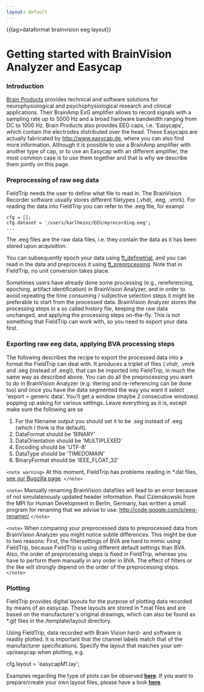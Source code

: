 ```yaml
---
layout: default
---
```


{{tag>dataformat brainvision eeg layout}}

# Getting started with BrainVision Analyzer and Easycap


### Introduction

[Brain Products](http://www.brainproducts.com) provides technical and software solutions for neurophysiological and psychophysiological research and clinical applications. Their BrainAmp ExG amplifier allows to record signals with a sampling rate up to 5000 Hz and a broad hardware bandwidth ranging from DC to 1000 Hz. Brain Products also provides EEG caps, i.e. 'Easycaps', which contain the electrodes distributed over the head. These Easycaps are actually fabricated by http://www.easycap.de, where you can also find more information. Although it is possible to use a BrainAmp amplifier with another type of cap, or to use an Easycap with an different amplifier, the most common case is to use them together and that is why we describe them jointly on this page.

### Preprocessing of raw eeg data

FieldTrip needs the user to define what file to read in. The BrainVision Recorder software usually stores different filetypes (.vhdr, .eeg, .vmrk). For reading the data into FieldTrip you can refer to the .eeg file, for exampl

    cfg = [];
    cfg.dataset = '/users/karlheinz/EEG/myrecording.eeg';
    ...

The .eeg files are the raw data files, i.e. they contain the data as it has been stored upon acquisition. 

You can subsequently epoch your data using [ft_definetrial](/reference/ft_definetrial), and you can read in the data and preprocess it using [ft_preprocessing](/reference/ft_preprocessing). Note that in FieldTrip, no unit conversion takes place.



Sometimes users have already done some processing (e.g., rereferencing, epoching, artifact identification) in BrainVision Analyzer, and in order to avoid repeating the time consuming / subjective selection steps it might be preferable to start from the processed data. BrainVision Analyzer stores the processing steps in a so called history file, keeping the raw data unchanged, and applying the processing steps on-the-fly. This is not something that FieldTrip can work with, so you need to export your data first.

### Exporting raw eeg data, applying BVA processing steps

The following describes the recipe to export the processed data into a format the FieldTrip can deal with. It produces a triplet of files (.vhdr, .vmrk and .seg (instead of .eeg)), that can be imported into FieldTrip, in much the same way as described above. 
You can do all the preprocessing you want to do in BrainVision Analyzer (e.g. iltering and re-referencing can be done too) and once you have the data segmented the way you want it select 'export > generic data'.  You'll get a window (maybe 2 consecutive windows) popping up asking for various settings.  Leave everything as it is, except make sure the following are se

 1.  For the filename output you should set it to be .seg instead of .eeg (which I think is the default).
 2.  DataFormat should be 'BINARY'
 3.  DataOrientation should be 'MULTIPLEXED'
 4.  Encoding should be 'UTF-8'
 5.  DataType should be 'TIMEDOMAIN'
 6.  BinaryFormat should be 'IEEE_FLOAT_32'

`<note warning>`
 At this moment, FieldTrip has problems reading in *.dat files, [see our Bugzilla page](http://bugzilla.fieldtriptoolbox.org/show_bug.cgi?id=1567).
`</note>`

`<note>`
Manually renaming BrainVision datafiles will lead to an error because of not simulatenously updated header information. Paul Czienskowski from the MPI for Human Development in Berlin, Germany, has written a small program for renaming that we advise to use:  http://code.google.com/p/eeg-renamer/
`</note>`

`<note>`
When comparing your preprocessed data to preprocessed data from BrainVision Analyzer you might notice subtle differences. This might be due to two reasons: First, the filtersettings of BVA are hard to mimic using FieldTrip, because FieldTrip is using different default settings than BVA. Also, the order of preprocessing steps is fixed in FieldTrip, whereas you have to perform them manually in any order in BVA. The effect of filters or the like will strongly depend on the order of the preprocessing steps.
`</note>`
 
### Plotting

FieldTrip provides digital layouts for the purpose of plotting data recorded by means of an easycap. These layouts are stored in *.mat files and are based on the manufacturer's original drawings, which can also be found as *.gif files in the /template/layout directory.

Using FieldTrip, data recorded with Brain Vision hard- and software is readily plotted. It is important that the channel labels match that of the manufacturer specifications. Specify the layout that matches your set-up/easycap when plotting, e.g.

   cfg.layout = 'easycapM1.lay';

Examples regarding the type of plots can be observed **[here](/tutorial/plotting)**. If you want to prepare/create your own layout files, please have a look **[here](/tutorial/layout)**. 

